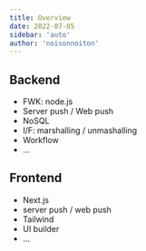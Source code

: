 ```yaml
---
title: Overview
date: 2022-07-05
sidebar: 'auto'
author: 'noisonnoiton'
---
```


## Backend

- FWK: node.js 
- Server push / Web push
- NoSQL
- I/F: marshalling / unmashalling
- Workflow
- ...

## Frontend

- Next.js
- server push / web push
- Tailwind
- UI builder
- ...

